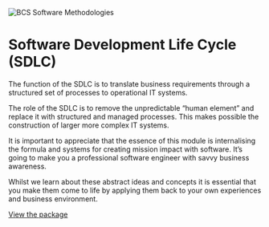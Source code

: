 ![BCS Software Methodologies](https://user-images.githubusercontent.com/4499581/74535594-076e9900-4f2e-11ea-990c-1dda13f0e278.png)

# Software Development Life Cycle (SDLC)

The function of the SDLC is to translate business requirements through a structured set of processes to operational IT systems.

The role of the SDLC is to remove the unpredictable “human element” and replace it with structured and managed processes. This makes possible the construction of larger more complex IT systems.

It is important to appreciate that the essence of this module is internalising the formula and systems for creating mission impact with software. It’s going to make you a professional software engineer with savvy business awareness.

Whilst we learn about these abstract ideas and concepts it is essential that you make them come to life by applying them back to your own experiences and business environment.

[View the package](https://whitehatlearningproducts.github.io/mod3-BCS/)
